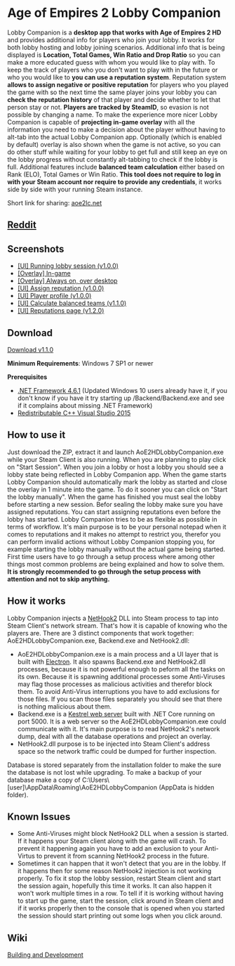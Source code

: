 # Age of Empires 2 Lobby Companion

Lobby Companion is a **desktop app that works with Age of Empires 2 HD** and provides additional info for players who join your lobby. It works for both lobby hosting and lobby joining scenarios.
Additional info that is being displayed is **Location, Total Games, Win Ratio and Drop Ratio** so you can make a more educated guess with whom you would like to play with.
To keep the track of players who you don't want to play with in the future or who you would like to **you can use a reputation system**.
Reputation system **allows to assign negative or positive reputation** for players who you played the game with so the next time the same player joins your lobby you can **check the reputation history** of that player and decide whether to let that person stay or not.
**Players are tracked by SteamID**, so evasion is not possible by changing a name. To make the experience more nicer Lobby Companion is capable of **projecting in-game overlay** with all the information you need to make a decision about the player without having to alt-tab into the actual Lobby Companion app.
Optionally (which is enabled by default) overlay is also shown when the game is not active, so you can do other stuff while waiting for your lobby to get full and still keep an eye on the lobby progress without constantly alt-tabbing to check if the lobby is full. Additional features include **balanced team calculation** either based on Rank (ELO), Total Games or Win Ratio.
**This tool does not require to log in with your Steam account nor require to provide any credentials**, it works side by side with your running Steam instance.

Short link for sharing: [aoe2lc.net](http://aoe2lc.net)

## [Reddit](https://www.reddit.com/r/aoe2lc)

## Screenshots
* [[UI] Running lobby session (v1.0.0)](https://raw.githubusercontent.com/ThorConzales/AoE2HDLobbyCompanion/master/Screenshots/LobbySessionRunning.png)
* [[Overlay] In-game](https://raw.githubusercontent.com/ThorConzales/AoE2HDLobbyCompanion/master/Screenshots/InGameOverlay.png)
* [[Overlay] Always on, over desktop](https://raw.githubusercontent.com/ThorConzales/AoE2HDLobbyCompanion/master/Screenshots/PermanentOverlay.png)
* [[UI] Assign reputation (v1.0.0)](https://raw.githubusercontent.com/ThorConzales/AoE2HDLobbyCompanion/master/Screenshots/AssignReputation.png)
* [[UI] Player profile (v1.0.0)](https://raw.githubusercontent.com/ThorConzales/AoE2HDLobbyCompanion/master/Screenshots/PlayerProfile.png)
* [[UI] Calculate balanced teams (v1.1.0)](https://raw.githubusercontent.com/ThorConzales/AoE2HDLobbyCompanion/master/Screenshots/CalculateBalancedTeams.png)
* [[UI] Reputations page (v1.2.0)](https://raw.githubusercontent.com/ThorConzales/AoE2HDLobbyCompanion/master/Screenshots/ReputationsPage.png)

## Download
[Download v1.1.0](https://github.com/ThorConzales/AoE2HDLobbyCompanion/releases/download/v1.1.0/AoE2HDLobbyCompanion-V1.1.0.zip)

**Minimum Requirements**: Windows 7 SP1 or newer

**Prerequisites**
* [.NET Framework 4.6.1](https://www.microsoft.com/net/download/framework) (Updated Windows 10 users already have it, if you don't know if you have it try starting up /Backend/Backend.exe and see if it complains about missing .NET Framework)
* [Redistributable C++ Visual Studio 2015](https://www.microsoft.com/en-us/download/details.aspx?id=53587)

## How to use it
Just download the ZIP, extract it and launch AoE2HDLobbyCompanion.exe while your Steam Client is also running. When you are planning to play click on "Start Session". When you join a lobby or host a lobby you should see a lobby state being reflected in Lobby Companion app. 
When the game starts Lobby Companion should automatically mark the lobby as started and close the overlay in 1 minute into the game. To do it sooner you can click on "Start the lobby manually". When the game has finished you must seal the lobby before starting a new session.
Befor sealing the lobby make sure you have assigned reputations. You can start assigning reputations even before the lobby has started. 
Lobby Companion tries to be as flexible as possible in terms of workflow. It's main purpose is to be your personal notepad when it comes to reputations and it makes no attempt to restrict you, therefor you can perform invalid actions without Lobby Companion stopping you, for example starting the lobby manually without the actual game being started.
First time users have to go through a setup process where among other things most common problems are being explained and how to solve them. **It is strongly recommended to go through the setup process with attention and not to skip anything.**

## How it works
Lobby Companion injects a [NetHook2](https://github.com/SteamRE/SteamKit/tree/master/Resources/NetHook2) DLL into Steam process to tap into Steam Client's network stream. That's how it is capable of knowing who the players are. 
There are 3 distinct components that work together: AoE2HDLobbyCompanion.exe, Backend.exe and NetHook2.dll:
* AoE2HDLobbyCompanion.exe is a main process and a UI layer that is built with [Electron](https://electron.atom.io/). It also spawns Backend.exe and NetHook2.dll processes, because it is not powerful enough to peform all the tasks on its own. Because it is spawning additional processes some Anti-Viruses may flag those processes as malicious activities and therefor block them. To avoid Anti-Virus interruptions you have to add exclusions for those files. If you scan those files separately you should see that there is nothing malicious about them.
* Backend.exe is a [Kestrel web server](https://github.com/aspnet/KestrelHttpServer) built with .NET Core running on port 5000. It is a web server so the AoE2HDLobbyCompanion.exe could communicate with it. It's main purpose is to read NetHook2's network dump, deal with all the database operations and project an overlay.
* NetHook2.dll purpose is to be injected into Steam Client's address space so the network traffic could be dumped for further inspection.

Database is stored separately from the installation folder to make the sure the database is not lost while upgrading. To make a backup of your database make a copy of C:\Users\\[user]\AppData\Roaming\AoE2HDLobbyCompanion (AppData is hidden folder).

## Known Issues
* Some Anti-Viruses might block NetHook2 DLL when a session is started. If it happens your Steam client along with the game will crash. To prevent it happening again you have to add an exclusion to your Anti-Virtus to prevent it from scanning NetHook2 process in the future.
* Sometimes it can happen that it won't detect that you are in the lobby. If it happens then for some reason NetHook2 injection is not working properly. To fix it stop the lobby session, restart Steam client and start the session again, hopefully this time it works. It can also happen it won't work multiple times in a row. To tell if it is working without having to start up the game, start the session, click around in Steam client and if it works properly then to the console that is opened when you started the session should start printing out some logs when you click around.


## Wiki
[Building and Development](https://github.com/ThorConzales/AoE2HDLobbyCompanion/wiki/Building-and-Development)
